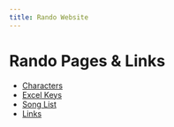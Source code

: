 ```yaml
---
title: Rando Website
---
```


# Rando Pages & Links

- [Characters](chars.html)
- [Excel Keys](excel-keys.html)
- [Song List](song-list.html)
- [Links](links)

